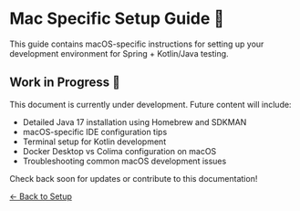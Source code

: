 # Mac Specific Setup Guide 🍎

This guide contains macOS-specific instructions for setting up your development environment for Spring + Kotlin/Java testing.

## Work in Progress 🚧

This document is currently under development. Future content will include:

- Detailed Java 17 installation using Homebrew and SDKMAN
- macOS-specific IDE configuration tips
- Terminal setup for Kotlin development
- Docker Desktop vs Colima configuration on macOS
- Troubleshooting common macOS development issues

Check back soon for updates or contribute to this documentation!

[← Back to Setup](02_setup.md)